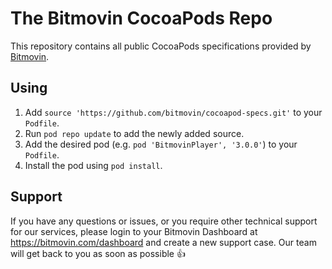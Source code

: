 # The Bitmovin CocoaPods Repo

This repository contains all public CocoaPods specifications provided by [Bitmovin](https://bitmovin.com).

## Using

1. Add `source 'https://github.com/bitmovin/cocoapod-specs.git'` to your `Podfile`.
1. Run `pod repo update` to add the newly added source.
1. Add the desired pod (e.g. `pod 'BitmovinPlayer', '3.0.0'`) to your `Podfile`.
1. Install the pod using `pod install`.

## Support

If you have any questions or issues, or you require other technical support for our services, please login to your Bitmovin Dashboard at https://bitmovin.com/dashboard and create a new support case. Our team will get back to you as soon as possible 👍
